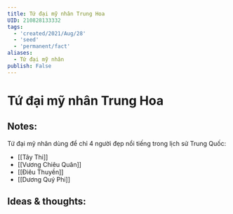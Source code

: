 ```yaml
---
title: Tứ đại mỹ nhân Trung Hoa
UID: 210828133332
tags:
  - 'created/2021/Aug/28'
  - 'seed'
  - 'permanent/fact'
aliases:
  - Tứ đại mỹ nhân
publish: False
---
```

# Tứ đại mỹ nhân Trung Hoa

## Notes:
Tứ đại mỹ nhân dùng để chỉ 4 người đẹp nổi tiếng trong lịch sử Trung Quốc:

- [[Tây Thi]]
- [[Vương Chiêu Quân]]
- [[Điêu Thuyền]]
- [[Dương Quý Phi]]

## Ideas & thoughts:
